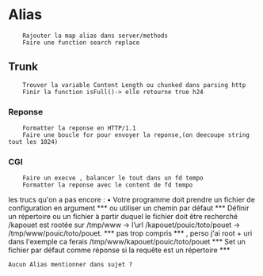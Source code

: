 # Alias 
        Rajouter la map alias dans server/methods
        Faire une function search replace 

## Trunk
        Trouver la variable Content Length ou chunked dans parsing http
        Finir la function isFull()-> elle retourne true h24

### Reponse 
        Formatter la reponse en HTTP/1.1
        Faire une boucle for pour envoyer la reponse,(on deecoupe string tout les 1024)

### CGI 
        Faire un execve , balancer le tout dans un fd tempo
        Formatter la reponse avec le content de fd tempo 

les trucs qu'on a pas encore : 
    • Votre programme doit prendre un fichier de configuration en argument *** ou utiliser un chemin par défaut ***
    Définir un répertoire ou un fichier à partir duquel le fichier doit être recherché 
    /kapouet est rootée sur /tmp/www  -> l’url /kapouet/pouic/toto/pouet -> /tmp/www/pouic/toto/pouet.
    *** pas trop compris *** , perso j'ai root + uri dans l'exemple ca ferais /tmp/www/kapouet/pouic/toto/pouet
    *** Set un fichier par défaut comme réponse si la requête est un répertoire *** 

    Aucun Alias mentionner dans sujet ? 
    
